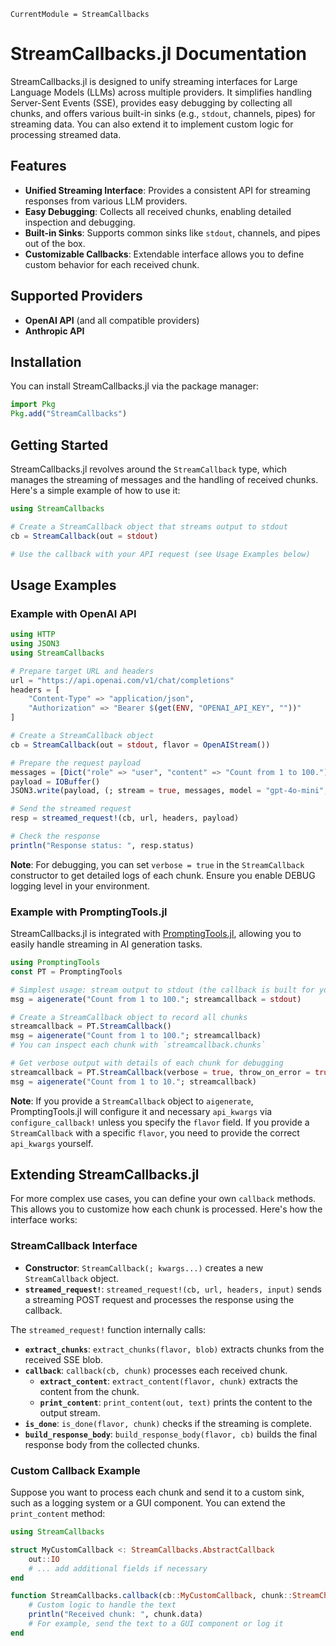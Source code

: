 ```@meta
CurrentModule = StreamCallbacks
```

# StreamCallbacks.jl Documentation

StreamCallbacks.jl is designed to unify streaming interfaces for Large Language Models (LLMs) across multiple providers. It simplifies handling Server-Sent Events (SSE), provides easy debugging by collecting all chunks, and offers various built-in sinks (e.g., `stdout`, channels, pipes) for streaming data. You can also extend it to implement custom logic for processing streamed data.

## Features

- **Unified Streaming Interface**: Provides a consistent API for streaming responses from various LLM providers.
- **Easy Debugging**: Collects all received chunks, enabling detailed inspection and debugging.
- **Built-in Sinks**: Supports common sinks like `stdout`, channels, and pipes out of the box.
- **Customizable Callbacks**: Extendable interface allows you to define custom behavior for each received chunk.

## Supported Providers

- **OpenAI API** (and all compatible providers)
- **Anthropic API**

## Installation

You can install StreamCallbacks.jl via the package manager:

```julia
import Pkg
Pkg.add("StreamCallbacks")
```

## Getting Started

StreamCallbacks.jl revolves around the `StreamCallback` type, which manages the streaming of messages and the handling of received chunks. Here's a simple example of how to use it:

```julia
using StreamCallbacks

# Create a StreamCallback object that streams output to stdout
cb = StreamCallback(out = stdout)

# Use the callback with your API request (see Usage Examples below)
```

## Usage Examples

### Example with OpenAI API

```julia
using HTTP
using JSON3
using StreamCallbacks

# Prepare target URL and headers
url = "https://api.openai.com/v1/chat/completions"
headers = [
    "Content-Type" => "application/json",
    "Authorization" => "Bearer $(get(ENV, "OPENAI_API_KEY", ""))"
]

# Create a StreamCallback object
cb = StreamCallback(out = stdout, flavor = OpenAIStream())

# Prepare the request payload
messages = [Dict("role" => "user", "content" => "Count from 1 to 100.")]
payload = IOBuffer()
JSON3.write(payload, (; stream = true, messages, model = "gpt-4o-mini", stream_options = (; include_usage = true)))

# Send the streamed request
resp = streamed_request!(cb, url, headers, payload)

# Check the response
println("Response status: ", resp.status)
```

**Note**: For debugging, you can set `verbose = true` in the `StreamCallback` constructor to get detailed logs of each chunk. Ensure you enable DEBUG logging level in your environment.

### Example with PromptingTools.jl

StreamCallbacks.jl is integrated with [PromptingTools.jl](https://github.com/JuliaAI/PromptingTools.jl), allowing you to easily handle streaming in AI generation tasks.

```julia
using PromptingTools
const PT = PromptingTools

# Simplest usage: stream output to stdout (the callback is built for you)
msg = aigenerate("Count from 1 to 100."; streamcallback = stdout)

# Create a StreamCallback object to record all chunks
streamcallback = PT.StreamCallback()
msg = aigenerate("Count from 1 to 100."; streamcallback)
# You can inspect each chunk with `streamcallback.chunks`

# Get verbose output with details of each chunk for debugging
streamcallback = PT.StreamCallback(verbose = true, throw_on_error = true)
msg = aigenerate("Count from 1 to 10."; streamcallback)
```

**Note**: If you provide a `StreamCallback` object to `aigenerate`, PromptingTools.jl will configure it and necessary `api_kwargs` via `configure_callback!` unless you specify the `flavor` field. If you provide a `StreamCallback` with a specific `flavor`, you need to provide the correct `api_kwargs` yourself.

## Extending StreamCallbacks.jl

For more complex use cases, you can define your own `callback` methods. This allows you to customize how each chunk is processed. Here's how the interface works:

### StreamCallback Interface

- **Constructor**: `StreamCallback(; kwargs...)` creates a new `StreamCallback` object.
- **`streamed_request!`**: `streamed_request!(cb, url, headers, input)` sends a streaming POST request and processes the response using the callback.

The `streamed_request!` function internally calls:

- **`extract_chunks`**: `extract_chunks(flavor, blob)` extracts chunks from the received SSE blob.
- **`callback`**: `callback(cb, chunk)` processes each received chunk.
    - **`extract_content`**: `extract_content(flavor, chunk)` extracts the content from the chunk.
    - **`print_content`**: `print_content(out, text)` prints the content to the output stream.
- **`is_done`**: `is_done(flavor, chunk)` checks if the streaming is complete.
- **`build_response_body`**: `build_response_body(flavor, cb)` builds the final response body from the collected chunks.

### Custom Callback Example

Suppose you want to process each chunk and send it to a custom sink, such as a logging system or a GUI component. You can extend the `print_content` method:

```julia
using StreamCallbacks

struct MyCustomCallback <: StreamCallbacks.AbstractCallback
    out::IO
    # ... add additional fields if necessary
end

function StreamCallbacks.callback(cb::MyCustomCallback, chunk::StreamChunk; kwargs...)
    # Custom logic to handle the text
    println("Received chunk: ", chunk.data)
    # For example, send the text to a GUI component or log it
end
```